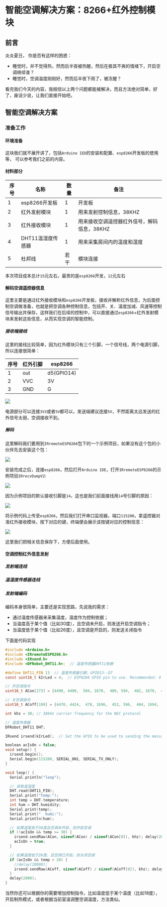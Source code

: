 # 智能空调解决方案：8266+红外控制模块

## 前言

炎炎夏日， 你是否有这样的困惑：

- 睡觉时，并不觉得热，然而后半夜被热醒，然后在极其不爽的情绪下，开启空调继续谁？
- 睡觉时，空调温度刚刚好，然而后半夜下雨了，被冻醒？

看完我们今天的内容，我相信以上两个问题都能被解决，而且方法绝对简单，好了，废话少说，让我们直接开始吧。

## 智能空调解决方案

### 准备工作

#### 环境准备

这块我们就不展开讲了，包括`Arduino IED`的安装和配置、`esp8266`开发板的使用等， 可以参考我们之前的内容。

#### 材料部分

序号 | 名称 | 数量 | 备注
---|---|---|---
1 | esp8266开发板 | 1 | 开发板
2 | 红外发射模块 | 1 | 用来发射控制信息，38KHZ
3 | 红外接收模块 | 1 | 用来接收空调遥控器红外信号，解码信息，38KHZ
4 | DHT11温湿度传感器 | 1 | 用来采集房间内的温度和湿度
5 | 杜邦线 | 若干 | 模块连接

本次项目成本总计`15`元左右，最贵的是`esp8266`开发，`12`元左右

#### 解码空调遥控器信息

这里主要是通过红外接收模块和`esp8266`开发板，接收并解析红外信息，为后面控制空调做准备，也就是把空调各种控制信息，包括开、关、温度加减、风速等控制信号输出并保存，这样我们在后续的控制中，可以直接通过`esp8266`+红外发射模块来发射这些信息，从而实现空调的智能控制。

##### 接收端接线

这里的接线比较简单，因为红外模块只有三个引脚，一个信号线，两个电源引脚，所以连接很简单：

序号 | 红外引脚 | esp8266
---|---|---
1  | out | d5(GPIO14)
2  | VVC | 3V
3  | GND | G

![](https://syske-pic-bed.oss-cn-hangzhou.aliyuncs.com/imgs/20230807083126.png)

电源部分可以连接`3V3`或者`5V`都可以，发送端建议连接`5V`，不然距离太远发送的红外信号太弱，空调接收不到。

##### 解码

这里解码我们要用到`IRremoteESP8266`包下的一个示例项目，如果没有这个包的小伙伴先去安装这个包：

![](https://syske-pic-bed.oss-cn-hangzhou.aliyuncs.com/imgs/20230807083018.png)

安装完成之后，连接`esp8266`，然后打开`Arduino IDE`，打开`IRremoteESP8266`的示例项目`IRrecvDumpV2`:

![](https://syske-pic-bed.oss-cn-hangzhou.aliyuncs.com/imgs/20230807083419.png)

因为示例项目的默认接收引脚是`14`，这也是我们前面接线用`14`号引脚的原因：

![](https://syske-pic-bed.oss-cn-hangzhou.aliyuncs.com/imgs/20230807083626.png)

将示例代码上传至`esp8266`，然后我们打开串口监视器，端口`115200`，拿遥控器对准红外接收模块，按下对应的键，终端便会展示该按键对应的控制信息：

![](https://syske-pic-bed.oss-cn-hangzhou.aliyuncs.com/imgs/20230807084100.png)

这里我们把相关信息保存下，方便后面使用。

#### 空调控制红外信息发射

##### 发射端连线



##### 温湿度传感器连线




##### 发射端编码

编码本身很简单，主要还是实现思路，先说我的需求：

- 通过温度传感器来采集温度，温度作为控制依据；
- 当温度高于某个值（比如30度），且空调未开启，则发送开启空调指令；
- 当温度低于某个值（比如26度），且空调是开启的，则发送关闭指令

下面是代码实现

```c
#include <Arduino.h>
#include <IRremoteESP8266.h>
#include <IRsend.h>
#include <DFRobot_DHT11.h>;  // 温度传感器DHT11依赖

#define DHT11_PIN 13  // 温度传感器引脚，GPIO13--D7
const uint16_t kIrLed = 4;  // ESP8266 GPIO pin to use. Recommended: 4 (D2).

// 开空调指令
uint16_t ACon[273] = {4490, 4400,  504, 1670,  480, 594,  482, 1670,  480, 1668,  482, 592,  482, 594,  482, 1668,  482, 594,  480, 594,  482, 1668,  482, 592,  482, 592,  482, 1670,  480, 1668,  482, 592,  482, 1670,  482, 1668,  480, 594,  480, 1670,  480, 1670,  478, 1670,  480, 1670,  478, 1670,  478, 1672,  478, 596,  478, 1672,  480, 596,  478, 596,  480, 596,  476, 598,  454, 620,  452, 622,  402, 1750,  400, 674,  422, 652,  422, 652,  422, 652,  424, 650,  426, 650,  446, 628,  450, 626,  450, 1700,  474, 1676,  474, 1676,  476, 1674,  476, 1674,  476, 1674,  476, 1672,  478, 5276,  4326, 4434,  470, 1700,  448, 624,  454, 1700,  448, 1686,  466, 624,  452, 622,  452, 1680,  470, 622,  454, 622,  454, 1698,  452, 620,  454, 622,  454, 1696,  476, 1674,  478, 598,  478, 1670,  482, 1668,  480, 594,  482, 1668,  480, 1668,  482, 1668,  482, 1668,  482, 1668,  454, 1694,  456, 618,  456, 1696,  454, 620,  456, 618,  456, 618,  456, 618,  454, 620,  454, 620,  456, 1694,  456, 620,  424, 650,  424, 650,  424, 650,  426, 648,  426, 650,  424, 650,  424, 650,  448, 1702,  448, 1702,  450, 1700,  450, 1702,  472, 1678,  472, 1678,  474, 1676,  472, 5298,  4300, 4462,  444, 1682,  466, 1734,  416, 658,  416, 1732,  418, 658,  418, 1732,  418, 658,  416, 1734,  418, 658,  416, 1734,  414, 1736,  416, 658,  416, 684,  390, 1760,  392, 1758,  392, 684,  390, 684,  390, 684,  366, 708,  366, 710,  366, 708,  366, 708,  366, 734,  342, 734,  342, 734,  342, 734,  340, 734,  340, 760,  316, 760,  314, 760,  314, 786,  288, 812,  262, 840,  236, 814,  260, 840,  232};  // COOLIX B2BF80

// 关空调指令
uint16_t ACoff[199] = {4470, 4424,  478, 1696,  452, 596,  484, 1694,  452, 1696,  454, 594,  484, 590,  482, 1696,  454, 592,  484, 592,  478, 1698,  454, 622,  448, 574,  480, 1720,  428, 1720,  430, 644,  430, 1720,  432, 642,  432, 1720,  486, 1664,  462, 1688,  498, 1652,  492, 584,  520, 1630,  496, 1654,  518, 1632,  520, 554,  520, 556,  518, 556,  520, 556,  518, 1630,  518, 558,  518, 556,  430, 1720,  440, 1686,  452, 1698,  468, 630,  448, 628,  472, 602,  472, 602,  450, 626,  450, 624,  476, 598,  478, 596,  478, 1672,  454, 1696,  480, 1668,  480, 1670,  482, 1668,  484, 5262,  4336, 4424,  480, 1670,  478, 596,  478, 1674,  476, 1672,  478, 596,  476, 596,  476, 1674,  476, 598,  476, 598,  476, 1676,  474, 598,  476, 598,  476, 1696,  452, 1698,  454, 600,  474, 1696,  454, 602,  472, 1698,  452, 1698,  450, 1700,  450, 1700,  452, 622,  452, 1700,  450, 1700,  450, 1702,  448, 626,  448, 628,  446, 628,  424, 650,  424, 1728,  420, 654,  420, 656,  418, 1732,  418, 1732,  442, 1710,  440, 634,  440, 634,  442, 634,  440, 634,  440, 634,  440, 656,  418, 656,  418, 656,  420, 1730,  418, 1732,  418, 1732,  418, 1732,  418, 1732,  418};  // COOLIX B27BE0

int khz = 38; // 38kHz carrier frequency for the NEC protocol

// 温度传感器
DFRobot_DHT11 DHT;

IRsend irsend(kIrLed);  // Set the GPIO to be used to sending the message.

boolean acIsOn = false;
void setup() {
  irsend.begin();
  Serial.begin(115200, SERIAL_8N1, SERIAL_TX_ONLY);
}

void loop() {
  Serial.println("loop");

  // 读取温湿度
  DHT.read(DHT11_PIN);
  Serial.print("temp:");
  int temp = DHT.temperature;
  int hum = DHT.humidity;
  Serial.print(temp);
  Serial.print("  humi:");
  Serial.println(hum);

  // 如果温度高于30度且空调未开启，则开启空调
  if (!acIsOn && temp >= 30) {
    irsend.sendRaw(ACon, sizeof(ACon) / sizeof(ACon[0]), khz); delay(2000); //Send
    acIsOn = true;
  }

  // 如果温度低于28度，且空调已开启，则关闭空调
  if (acIsOn && temp < 28) {
    //delay(10000);
    irsend.sendRaw(ACoff, sizeof(ACoff) / sizeof(ACoff[0]), khz); delay(2000);//Send
  }
  delay(2000);
}
```

当然你还可以根据你的需要增加控制指令，比如温度低于某个温度（比如18度），开启制热模式，或者根据当前室温调整空调温度，方法类似。